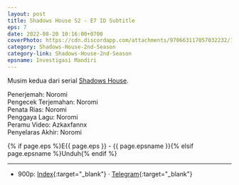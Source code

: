 ```yaml
---
layout: post
title: Shadows House S2 - E7 ID Subtitle
eps: 7
date: 2022-08-20 10:16:00+0700
coverPhoto: https://cdn.discordapp.com/attachments/970663117057032232/1010384229357592646/mpv-shot0124.jpg
category: Shadows-House-2nd-Season
category-link: Shadows-House-2nd-Season
epsname: Investigasi Mandiri
---
```


Musim kedua dari serial [Shadows House](https://a-1fansub.github.io/Shadows-House-Paketan).

Penerjemah: Noromi<br>
Pengecek Terjemahan: Noromi<br>
Penata Rias: Noromi<br>
Penggaya Lagu: Noromi<br>
Peramu Video: Azkaxfannx<br>
Penyelaras Akhir: Noromi<br>

{% if page.eps %}E{{ page.eps }} - {{ page.epsname }}{% elsif page.epsname %}Unduh{% endif %}

---
- 900p: [Index](https://proyek.a-1ddl.workers.dev/0:/Musim%20Panas%202022/%5BWEB%5D/%5BA-1%5D%20Shadows%20House%202nd%20Season%20%5BWEB%5D%5Bx264%20900p%5D%5BAAC%5D/%5BA-1%5D%20Shadows%20House%202nd%20Season%20-%2007%20%5BWEB%5D%5Bx264%20900p%5D%5BAAC%5D%5B73640FB9%5D.mkv){:target="_blank"} &middot; [Telegram](https://t.me/a1fansubweeklies/109){:target="_blank"}
